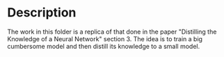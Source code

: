 # Description
The work in this folder is a replica of that done in the paper "Distilling
the Knowledge of a Neural Network" section 3. The idea is to train a big
cumbersome model and then distill its knowledge to a small model.
